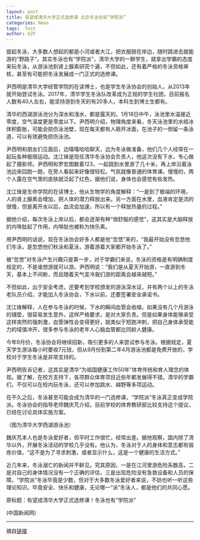 ```yaml
---
layout: post
title: 有望成清华大学正式选修课 北京冬泳也有“学院派”
categories: News
tags:  Test
author: GZY
---
```


提起冬泳，大多数人想起的都是小河或者大江，把衣服脱在岸边，随时跳进去就能游的“野路子”。其实冬泳也有“学院派”，清华大学的一群学生，就拿出学霸的态度来玩冬泳，从游泳池到肾上腺素研究个遍，不但如此，还有着严格的冬泳资格审核，甚至有可能把冬泳发展成一门正式的选修课。

尹西明是清华大学经管学院的在读博士，也是学生冬泳协会的创始人，从2013年就开始尝试冬泳。2017年，清华学生冬泳队改革成为正规的学生社团，目前报名人数有40人左右，能坚持游到冬天的有20多人，本科生到博士生都有。

清华的西湖游泳池分为深水和浅水，都是露天的。1月18日中午，泳池里水温接近零度，空气温度更是零度以下。尹西明介绍，物理角度来看，冬天泳池里的水结冰体积膨胀，可能会损伤泳池壁，现在每天都有人砸开冰面，在池子的一侧留一条泳道，可以有效避免损伤泳池。

尹西明和朋友们见面后，边嘻嘻哈哈聊天，边为冬泳做准备，他们几个人经常在一起玩各种极限运动。沈江锋是现任清华冬泳协会负责人，他这次没有下水，专心做起了摄影师。尹西明和罗宏图数着123，一起跳到水里游了几十米，再上岸沿着泳池边来回跑一跑，在旁人看起来好像很轻松，气氛就像普通的体育课。慢慢的，两个人露在空气里的皮肤就泛起了红色，据他们说，身体也会感觉有些发热。

沈江锋是生命学院的在读博士，他从生物学的角度解释：“一是到了极端的环境，人的肾上腺素会增加，把人体的潜力释放出来。另一方面在水里，血液肯定是流的很慢，但是离开水以后，血流会加速，所以有一个释放热量的过程。”

据他介绍，每次冬泳上岸以后，都会逐渐有种“很舒服的感觉”，这其实是大脑释放的内啡肽起了作用，内啡肽也被称为快乐素。

用尹西明的话说，现在冬泳协会好多人都是他“忽悠”来的，“我最开始没有忽悠他们冬泳，是忽悠他们秋泳和夏泳，游着游着大家都开始冬泳了。”

被“忽悠”对冬泳产生兴趣只是第一步，对于学霸们来说，冬泳的资格是有明确制度规定的，不是谁想游就可以游。尹西明说：“我们是从夏天开始游，一直游到冬天，基本上不间断，而且随着天气变冷我们游的距离会越来越短。”

不但如此，出于安全考虑，还要考到学校颁发的游泳深水证，并有两个以上的冬泳老队员介绍，才能加入冬泳协会，下水以前，还要签署安全承诺书。

沈江锋解释，人在参与冬泳的时候，下水的瞬间血管会收缩，如果没有几个月游泳的铺垫，很容易发生意外，这样严格要求，是对大家负责。但是如果身体能够承受这样突然的强刺激，血管弹性会变得更好，就类似于短跑冲刺，把自己身体承受能力的域值冲开，很多参与冬泳的老年人心脑血管都比同龄人健康。

今年9月份，冬泳协会将继续招新，吸引更多的人来尝试参与冬泳。根据规定，夏天学生游泳每小时要收7元钱，但从9月份到第二年4月游泳池都是免费开放的，学校对于学生冬泳是非常支持的。

尹西明告诉记者，这其实是清华“为祖国健康工作50年”体育传统和育人理念的体现。据了解，在校方支持下，各项群众体育项目近些年都发展得不错。清华的学霸们，不仅可以在校内玩冬泳，还可以参加跳水、越野等多项运动。

在不久之后，冬泳甚至可能会成为清华的一门选修课，“学院派”冬泳真正变成学院派。冬泳协会的指导老师魏庆芃介绍，目前学校的体育教研部比较支持这个提议，已经在讨论具体实施方案。

（图为清华大学西湖游泳池）

魏庆芃本人也是冬泳爱好者，但平时工作很忙，经常出差。据他观察，国内除了清华以外，开展冬泳活动的学校几乎没有。他认为，冬泳对于人的身体和意志都有锻炼价值，“这不是为了寻求刺激，或者显示什么，这是一个健康的生活方式。”

近几年来，冬泳溺亡的新闻并不鲜见。究其原因，一是在江河里游危险系数高，二是对自己的身体情况没有一个正确的评估，三是出现危险没有急救设备和人员的保障。“学院派”冬泳毕竟是少数，但对于大多数冬泳爱好者来说，不妨也听一听这些理论知识。毕竟安全、快乐和健康，无论哪一“派”冬泳人，都是他们的共同心愿。

原标题：有望成清华大学正式选修课！冬泳也有“学院派”

(中国新闻网)

*****

摘自[链接](http://bj.jjj.qq.com/a/20190131/003725.htm)